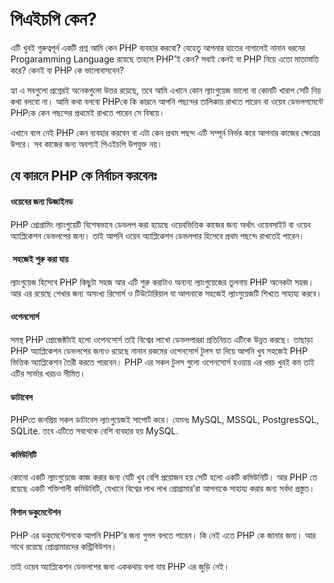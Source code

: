 # পিএইচপি কেন?
এটি খুবই গুরুত্বপূর্ন একটি প্রশ্ন আমি কেন PHP ব্যবহার করবো? যেহেতু আপনার হাতের নাগালেই নানান ধরনের Progaramming Language রয়েছে তাহলে PHP’ই কেন? সবাই কেনই বা PHP নিয়ে এতো মাতামাতি করে?  কেনই বা PHP কে ভালোবাসবেন? 

হ্যা এ সবগুলো প্রশ্নেরই অনেকগুলো উত্তর রয়েছে, তবে আমি এখানে কোন ল্যাংগুয়েজ ভালো বা কোনটি খারাপ সেটি নিয় কথা বলবো না। আমি কথা বলবো PHPকে কি কারনে আপনি পছন্দের তালিকায় রাখতে পারেন বা ওয়েব ডেভলপমেন্টে PHPকে কেন পছন্দের প্রথমেই রাখতে পারেন সে বিষয়ে।

এখানে বলে নেই PHP কেন ব্যবহার করবেন বা এটা কেন প্রথম পছন্দ এটি সম্পূর্ন নির্ভর করে আপনার কাজের ক্ষেত্রের উপরে। সব কাজের জন্য অবশ্যই পিএইচপি উপযুক্ত নয়। 

## যে কারনে PHP কে নির্বাচন করবেনঃ

#### ওয়েবের জন্য ডিজাইনড
 
PHP প্রোগ্রামিং ল্যাংগুয়েটি বিশেষভাবে ডেভলপ করা হয়েছে ওয়েবভিত্তিক কাজের জন্য অর্থাৎ ওয়েবসাইট বা ওয়েব অ্যাপ্লিকেশন ডেভলপের জন্য। তাই আপনি ওয়েব অ্যাপ্লিকেশন ডেভলপার হিসেবে প্রথম পছন্দে রাখতেই পারেন।

####  সহজেই শুরু করা যায়

ল্যাংগুয়েজ হিসেবে PHP কিছুটা সহজ আর এটি শুরু করাটাও অন্যন্য ল্যাংগুয়েজের তুলনায় PHP অনেকটা সহজ। আর এর রয়েছে শেখার জন্য অসংখ্য রিসোর্স ও টিউটোরিয়াল যা আপনাকে সহজেই ল্যাংগুয়েজটি শিখতে সাহায্য করবে।

#### ওপেনসোর্স 

সমস্থ PHP প্রোজেক্টটাই হলো ওপেনসোর্স তাই বিশ্বের লাখো ডেভলপাররা প্রতিনিয়ত এটিকে উন্নত করছে। তাছাড়া PHP অ্যাপ্লিকেশন ডেভলপের জন্যও রয়েছে নানান রকমের ওপেনসোর্স টুলস যা দিয়ে আপনি খুব সহজেই PHP ভিত্তিক অ্যাপ্লিকেশন তৈরী করতে পারবেন। PHP এর সকল টুলস গুলো ওপেনসোর্স হওয়ায় এর খরচ খুবই কম তাই এটির সার্ভার খরচও সীমিত।

#### ডাটাবেস

PHPতে জনপ্রিয় সকল ডাটাবেস ল্যাংগুয়েজই সাপোর্ট করে। যেমনঃ MySQL, MSSQL, PostgresSQL, SQLite. তবে এটিতে সবথেকে বেশি ব্যবহার হয় MySQL.

#### কমিউনিটি

কোনো একটি ল্যাংগুয়েজে কাজ করার জন্য যেটি খুব বেশি প্রয়োজন হয় সেটি হলো একটি কমিউনিটি। আর PHP তে রয়েছে একটি শক্তিশালী কমিউনিটি, যেখানে বিশ্বের লাখ লাখ প্রোগ্রামার’রা আপনাকে সাহায্য করার জন্য সর্বদা প্রস্তুত।

#### বিশাল ডকুমেন্টেশন

PHP এর ডকুমেন্টেশনকে আপনি PHP’র জন্য গুগল বলতে পারেন। কি নেই এতে PHP কে জানার জন্য। আর সাথে রয়েছে প্রোগ্রামারদের কন্ট্রিবিউশন।

তাই ওয়েব অ্যাপ্লিকেশন ডেভলপের জন্য এককথায় বলা যায় PHP এর জুড়ি নেই।

